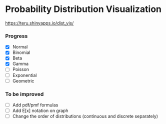 # Probability Distribution Visualization

https://teru.shinyapps.io/dist_vis/

### Progress

- [X] Normal
- [X] Binomial
- [X] Beta
- [X] Gamma
- [ ] Poisson
- [ ] Exponential
- [ ] Geometric

### To be improved

- [ ] Add pdf/pmf formulas
- [ ] Add E[x] notation on graph
- [ ] Change the order of distributions (continuous and discrete separately)
